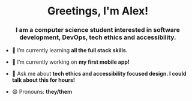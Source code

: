 
<h1 align="center">Greetings, I'm Alex!</h1>
<h3 align="center">I am a computer science student interested in software development, DevOps, tech ethics and accessibility.</h3>

- 🌱 I’m currently learning **all the full stack skills.**

- 🔭 I’m currently working on **my first mobile app!**

- 💬 Ask me about **tech ethics and accessibility focused design. I could talk about this for hours!**

- 😄 Pronouns: **they/them**


